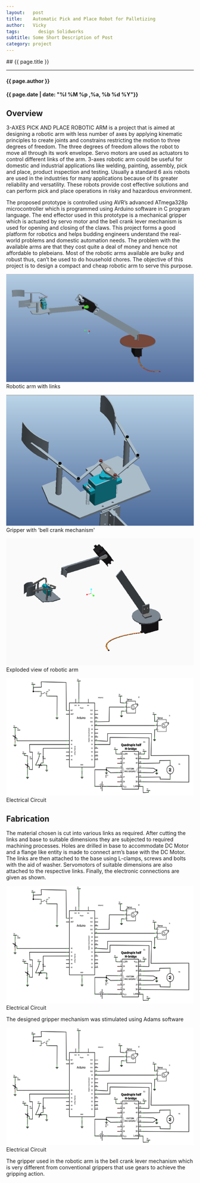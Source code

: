 ```yaml
---
layout:   post
title:    Automatic Pick and Place Robot for Palletizing
author:   Vicky
tags: 		design Solidworks
subtitle: Some Short Description of Post
category: project
---
```

<!-- Start Writing Below in Markdown -->

<section markdown="1" data-background="http://projectpages.github.io/project-pages/img/slidebackground.png"><section markdown="1">
## {{ page.title }}

<hr>

#### {{ page.author }}

#### {{ page.date | date: "%I %M %p ,%a, %b %d %Y"}}


## Overview

3-AXES PICK AND PLACE ROBOTIC ARM is a project that is aimed at designing a robotic arm with less number of axes by applying kinematic principles to create joints and constrains restricting the motion to three degrees of freedom. The three degrees of freedom allows the robot to move all through its work envelope. Servo motors are used as actuators to control different links of the arm. 3-axes robotic arm could be useful for domestic and industrial applications like welding, painting, assembly, pick and place, product inspection and testing. Usually a standard 6 axis robots are used in the industries for many applications because of its greater reliability and versatility. These robots provide cost effective solutions and can perform pick and place operations in risky and hazardous environment.

The proposed prototype is controlled using AVR’s advanced ATmega328p microcontroller which is programmed using Arduino software in C program language. The end effector used in this prototype is a mechanical gripper which is actuated by servo motor and the bell crank lever mechanism is used for opening and closing of the claws. This project forms a good platform for robotics and helps budding engineers understand the real-world problems and domestic automation needs. The problem with the available arms are that they cost quite a deal of money and hence not affordable to plebeians. Most of the robotic arms available are bulky and robust thus, can’t be used to do household chores. The objective of this project is to design a compact and cheap robotic arm to serve this purpose.

![Robotic arm with link](/img/app/robotic-arm-link.png)
Robotic arm with links

![Bell crank mechanism](/img/app/bell-crank-mechanism.png)
Gripper with 'bell crank mechanism'

![Robotic arm - exploded view](/img/app/robotic-arm.png)
Exploded view of robotic arm

![Electrical Circuit](/img/app/electrical-circuit.png)
Electrical Circuit

## Fabrication

The material chosen is cut into various links as required. After cutting the links and base to suitable dimensions they are subjected to required machining processes. Holes are drilled in base to accommodate DC Motor and a flange like entity is made to connect arm’s base with the DC Motor. The links are then attached to the base using L-clamps, screws and bolts with the aid of washer.
Servomotors of suitable dimensions are also attached to the respective links. Finally, the electronic connections are given as shown.

![Electrical Circuit](/img/app/electrical-circuit.png)
Electrical Circuit



The designed gripper mechanism was stimulated using Adams software



![Electrical Circuit](/img/app/electrical-circuit.png)
Electrical Circuit




The gripper used in the robotic arm is the bell crank lever mechanism which is very different from conventional grippers that use gears to achieve the gripping action.

